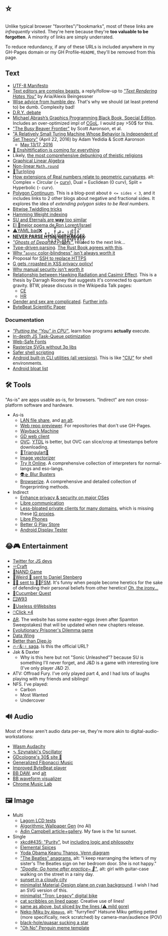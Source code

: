 # ⭐
Unlike typical browser "favorites"/"bookmarks", most of these links are _infrequently_ visited. They're here because they're **too valuable to be forgotten**. A minority of links are simply underrated.

To reduce redundancy, if any of these URLs is included anywhere in my GH-Pages domain or my GH Profile-`README`, they'll be removed from this page.

## Text
- [UTF-8 Manifesto](https://utf8everywhere.org)
- [Text editors are complex beasts](https://lord.io/text-editing-hates-you-too), a reply/follow-up to [_"Text Rendering Hates You"_](https://gankra.github.io/blah/text-hates-you) by Aria/Alexis Beingessner
- [Wise advice from humble dev](https://grugbrain.dev). That's why we should (at least pretend to) be dumb. Complexity bad!
- [D.R.Y. debate](http://c2.com/cgi/wiki?DontRepeatYourself)
- [Michael Abrash’s Graphics Programming Black Book, Special Edition](https://jagregory.com/abrash-black-book). Includes an over-optimized impl of [CGoL](https://en.wikipedia.org/wiki/Conway%27s_Game_of_Life). I would pay >50$ for this.
- ["The Busy Beaver Frontier"](https://www.scottaaronson.com/papers/bb.pdf) by Scott Aaronson, et al.
- ["A Relatively Small Turing Machine Whose Behavior Is Independent
of Set Theory"](https://www.scottaaronson.com/busybeaver.pdf) (April 22, 2016) by Adam Yedidia & Scott Aaronson
	- [May 13/17, 2016](https://arxiv.org/pdf/1605.04343)
- [💩 Enshittification is coming for everything](https://pluralistic.net/2024/01/30/go-nuts-meine-kerle/#ich-bin-ein-bratapfel)
- Likely, [the most comprehensive debunking of theistic religions](https://www.whywontgodhealamputees.com)
- [Graphical Linear Algebra](https://graphicallinearalgebra.net)
- [Non-linear `Math.round`](https://brodowsky.it-sky.net/2015/02/06/geometric-and-harmonic-rounding)
- [🔁Tur(n)ing](https://jk-keller.com/o__o/rotational_growth)
- [How extensions of Real numbers relate to geometric curvatures](https://reddit.com/r/math/comments/7g82yv/splitcomplex_numbers/dqi8bl1). alt: Complex = Circular (+ [curv](https://en.wikipedia.org/wiki/Curvature)), Dual = Euclidean (0 curv), Split = Hyperbolic (- curv).
- [Polygon Continuum](https://chalkdustmagazine.com/blog/overturned-polygons). This is a blog-post about `0 <= sides < 3`, and it includes links to 2 other blogs about negative and fractional sides. It explores the idea of _extending polygon sides to be Real numbers_.
- [Bitwise Twiddling tricks](https://graphics.stanford.edu/~seander/bithacks.html)
- [Hamming Weight indexing](https://stackoverflow.com/a/13614164)
- [SU and Eternals are **way** too similar](https://vulture.com/2022/01/eternals-is-just-the-plot-of-steven-universe.html)
- [El 💯mejor poema de Ron Lorent/Israel](https://cdn.verbub.com/images/ella-queria-signos-de-admiracion-el-le-daba-signos-de-interrogacion-el-112821.jpg)
- [⚠️YAML bad❌](https://noyaml.com)
- [**NEVER PARSE H̶͎͒̄Ṭ̴̢̺̇͒̕M̵͎̹̮̤̑L̸̥̺̩̰̔̓͊̐̔̈́ ̶̞̻̒̈́͝W̵̰̐̿̎I̶̧̩̳͈͕̽̿͜T̷͇̱̭̝̺̃H̷̢̛̳͈͔̄̍̉̾ ̶̡̬̊̏̒̂͘R̸̨͇̱̐̃͛̃̑Ḛ̷̢͎͕̊͌̊̆̈́͂G̸̲̮̥̫̐͆̅̈͛͝E̶͖͚̎X̴̨̢̹̘̲̌ͅ**](https://stackoverflow.com/questions/1732348/regex-match-open-tags-except-xhtml-self-contained-tags/1732454#1732454)
- [_"Ghosts of Departed Proofs"_](https://kataskeue.com/gdp.pdf), related to the next link...
- [Type-driven parsing](https://lexi-lambda.github.io/blog/2019/11/05/parse-don-t-validate). [The Rust Book agrees with this](https://doc.rust-lang.org/book/ch09-03-to-panic-or-not-to-panic.html#creating-custom-types-for-validation).
- [Why "`async` color-blindness" isn't always worth it](https://www.thecodedmessage.com/posts/async-colors)
- Proposal for [SSH to replace HTTPS](https://shazow.net/posts/ssh-how-does-it-even)
- [G gets 🔥roasted in XSS privacy policy!](https://www.jwz.org/xscreensaver/google.html)
- [Why manual security isn't worth it](https://www.microsoft.com/en-us/research/wp-content/uploads/2016/02/SoLongAndNoThanks.pdf)
- [Relationship between Hawking Radiation and Casimir Effect](https://scholar.uwindsor.ca/cgi/viewcontent.cgi?article=3917&context=etd).  This is a thesis by Darragh Rooney that suggests it's connected to quantum gravity. BTW, please discuss in the Wikipedia Talk pages:
	- [CE](https://en.wikipedia.org/wiki/Talk:Casimir_effect#Hawking_radiation_%22analogy%22)
	- [HR](https://en.wikipedia.org/wiki/Talk:Hawking_radiation#Relationship_to_Casimir_Effect)
- [Gender and sex are complicated](https://www.scientificamerican.com/blog/sa-visual/visualizing-sex-as-a-spectrum). [Further info](https://www.nature.com/articles/518288a).
- [ByteBeat Scientific Paper](https://countercomplex.blogspot.com/2011/10/algorithmic-symphonies-from-one-line-of.html)

### Documentation
- [_"Putting the “You” in CPU"_](https://cpu.land), learn how programs **actually** execute.
- [In-depth JS Task-Queue optimization](https://web.dev/articles/optimize-long-tasks)
- [Web-Safe Fonts](https://developer.mozilla.org/en-US/docs/Learn/CSS/Styling_text/Fundamentals#web_safe_fonts)
- [Rasterize SVGs without 3p libs](https://stackoverflow.com/questions/3975499/convert-svg-to-image-jpeg-png-etc-in-the-browser/74026755#74026755)
- [Safer shell scripting](https://sipb.mit.edu/doc/safe-shell)
- [Android built-in CLI utilities (all versions)](https://chromium.googlesource.com/aosp/platform/system/core/+/refs/heads/upstream/shell_and_utilities). This is like ["CIU"](https://caniuse.com) for shell environments.
- [Android bloat list](https://raw.githubusercontent.com/Universal-Debloater-Alliance/universal-android-debloater-next-generation/main/resources/assets/uad_lists.json)

## 🛠️ Tools
"As-is" are apps usable as-is, for browsers. "Indirect" are non cross-platform software and hardware.
- As-is
	- [LAN file share](https://pairdrop.net), and [an alt](https://www.sharedrop.io).
	- [Web repo previewer](http://htmlpreview.github.io). For repositories that don't use GH-Pages.
	- [Wayback Machine](https://archive.org/web)
	- [GD web client](https://gdbrowser.com)
	- [OVC](https://onlinevideoconverter.com). [YTDL](https://github.com/ytdl-org/youtube-dl) is better, but OVC can slice/crop at timestamps before downloading.
	- [🔺Triangulart🔻](https://maxwellito.github.io/triangulart)
	- [Image vectorizer](https://svgco.de)
	- [Try It Online](https://tio.run). A comprehensive collection of interpreters for normal-langs and eso-langs.
	- [👽🛸 Blur Busters](https://testufo.com)
	- [Browserize](https://privacycheck.sec.lrz.de). A comprehensive and detailed collection of fingerprinting methods.
- Indirect
	- [Enhance privacy & security on major OSes](https://privacy.sexy)
	- [Libre communication](https://www.fsf.org/blogs/community/better-than-zoom-try-these-free-software-tools-for-staying-in-touch)
	- [Less-bloated private clients for many domains](https://codeberg.org/PrivacyDev/DPR-addon/src/branch/master/README.md#redirects), which is missing these [IG proxies](https://codeberg.org/ThePenguinDev/Proxigram/wiki/Instances).
	- [Libre Phones](https://fsfe.org/activities/android/liberate.en)
	- [Better G Play Store](https://auroraoss.com)
	- [Android Display Tester](https://play.google.com/store/apps/details?id=com.gombosdev.displaytester)

## 😂🎮 Entertainment
- [Twitter for JS devs](https://www.dwitter.net)
- [♾️Craft](https://neal.fun/infinite-craft)
- [💾NAND Game](https://nandgame.com)
- [🤨Weird 📧 sent to Daniel Stenberg](https://github.com/bagder/emails)
- [🤬📧 sent to 🪽🍝FSM](https://www.spaghettimonster.org/category/hate-mail). It's funny when people become heretics for the sake of defending their personal beliefs from other heretics! [Oh, the irony...](https://rudxain.github.io/RX-wiki/wiki/Calpas_Paradox)
- [🥒Cucumber Quest](https://cucumber.gigidigi.com/cq/page-1)
- [🪟W93](https://windows93.net)
- [🔀Useless 🌐Websites](https://theuselessweb.com)
- [🖱️Click ×4](https://clickclickclick.click)
- [ΔR](https://deltarune.com). The website has some easter-eggs (even after Spamton Sweepstakes) that will be updated when new chapters release.
- [Evolutionary Prisoner's Dilemma game](http://ncase.me/trust)
- [Data Wing](https://play.google.com/store/apps/details?id=com.DanVogt.DATAWING)
- [Better than Diep.io](https://arras.io)
- [🔥♂️&💧♀️ saga](https://fireboynwatergirl.com). Is this the official URL?
- Jak & Daxter
	- Why is this here but not "Sonic Unleashed"? because SU is something I'll never forget, and J&D is a game with interesting lore (I've only player J&D 2).
- ATV: Offroad Fury. I've only played part 4, and I had lots of laughs playing with my friends and siblings!
- NFS. I've played:
	- Carbon
	- Most Wanted
	- Undercover

## 🔊 Audio
Most of these aren't audio data per-se, they're more akin to digital-audio-workstations:
- [Wasm Audacity](https://wavacity.com)
- [∿ Szynalski's Oscillator](https://szynalski.com/tone-generator)
- [GDcologne's 30$ site 🗿](https://thirtydollar.website)
- [Generalized Fibonacci Music](https://marcthespark.github.io/FibonacciMusicBox)
- [Improved ByteBeat player](https://wurstcaptures.untergrund.net/music)
- [BB DAW](https://dollchan.net/bytebeat), and [alt](https://bytebeat.ficial.net)
- [BB waveform visualizer](https://greggman.com/downloads/examples/html5bytebeat/html5bytebeat.html)
- [Chrome Music Lab](https://musiclab.chromeexperiments.com)

## 🖼️ Image
- Multi
	- [Lagom LCD tests](http://lagom.nl/lcd-test)
	- [Algorithmic Wallpaper Gen](https://bggenerator.com) (no AI)
	- [Adin Campbell article+gallery](https://designyoutrust.com/2020/04/these-surreal-landscapes-look-like-they-are-from-another-planet). My fave is the 1st sunset.
- Single
	- [xkcd#435: "Purity"](https://xkcd.com/435), but [including logic and philosophy](https://i.imgur.com/F1Mf8.png)
	- [Elemental Spices](https://i.redd.it/q2fzkh53in171.jpg)
	- [Yoda Obama Keanu Thanos, Venn diagram](https://old.reddit.com/r/memes/comments/cbzu2u/credit_to_udiebetic_dodobird_it_didnt_let_me) 
	- ["The Beatles" anagrams](https://i.pinimg.com/736x/6d/36/dd/6d36dd5c8f9f7cb2e2ecfc7ef153564a.jpg), alt: "I keep rearranging the letters of my sister's The Beatles sign on her bedroom door. She is not happy."
	- [_"Doodle: Go home after practice~ 🎸"_](https://twitter.com/ttguweiz/status/789792797041635328), alt: girl with guitar-case walking on the street in a rainy day.
	- [sunset in a cloudy city](https://pixiv.net/en/artworks/53727984)
	- [minimalist Material-Design plane on cyan background](https://pinterest.com/pin/652670170976893995). I wish I had an SVG version of this.
	- [minimalist "Tron: Legacy" digital bike](https://wallpapercave.com/wp/wp4939898.jpg)
	- [cat scribbles on lined paper](https://i.imgur.com/LiaZKxX.jpg). Creative use of lines!
	- [same as above, but sliced by the lines (⚠️ mild gore)](https://i.imgur.com/V3AZ5S0.jpeg)
	- [Neko-Miku by `Abmayo`](https://danbooru.donmai.us/posts/6418369), alt: "furryfied" Hatsune Miku getting petted (more specifically, neck scratched) by camera-man/audience (POV)
	- [black-hole/quasar sucking a star](https://deviantart.com/andrewvideos510art/art/Blaze-To-Galaxy-828750511)
	- ["Oh No" Penguin meme template](https://i.pinimg.com/736x/cc/f9/a0/ccf9a0a1f853d06263faa3e29f7c2702.jpg)
